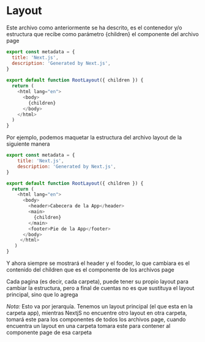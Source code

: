 # **Layout**

Este archivo como anteriormente se ha descrito, es el contenedor y/o estructura que recibe como parámetro {children} el componente del archivo page

```js
export const metadata = {
  title: 'Next.js',
  description: 'Generated by Next.js',
}
 
export default function RootLayout({ children }) {
  return (
    <html lang="en">
      <body>
        {children}
      </body>
    </html>
  )
}
```

Por ejemplo, podemos maquetar la estructura del archivo layout de la siguiente manera

```js
export const metadata = {
    title: 'Next.js',
    description: 'Generated by Next.js',
}

export default function RootLayout({ children }) {
  return (
    <html lang="en">
      <body>
        <header>Cabecera de la App</header>
        <main>
          {children}
        </main>
        <footer>Pie de la App</footer>
      </body>
     </html>
   )
}
```

Y ahora siempre se mostrará el header y el fooder, lo que cambiara es el contenido del children que es el componente de los archivos page

Cada pagina (es decir, cada carpeta), puede tener su propio layout para cambiar la estructura, pero a final de cuentas no es que sustituya el layout principal, sino que lo agrega

*Nota:* Esto va por jerarquía. Tenemos un layout principal (el que esta en la carpeta app), mientras NextjS no encuentre otro layout en otra carpeta, tomará este para los componentes de todos los archivos page, cuando encuentra un layout en una carpeta tomara este para contener al componente page de esa carpeta

